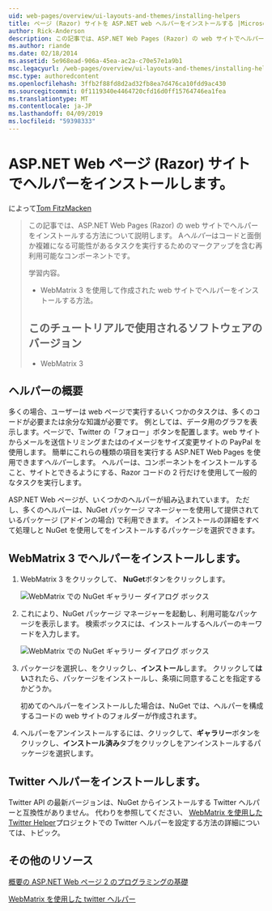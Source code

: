 ```yaml
---
uid: web-pages/overview/ui-layouts-and-themes/installing-helpers
title: ページ (Razor) サイトを ASP.NET web ヘルパーをインストールする |Microsoft Docs
author: Rick-Anderson
description: この記事では、ASP.NET Web Pages (Razor) の web サイトでヘルパーをインストールする方法について説明します。 コードとごとにマークアップを含む再利用可能なコンポーネントをヘルパーには.
ms.author: riande
ms.date: 02/18/2014
ms.assetid: 5e968ead-906a-45ea-ac2a-c70e57e1a9b1
msc.legacyurl: /web-pages/overview/ui-layouts-and-themes/installing-helpers
msc.type: authoredcontent
ms.openlocfilehash: 3ffb2f88fd8d2ad32fb8ea7d476ca10fdd9ac430
ms.sourcegitcommit: 0f1119340e4464720cfd16d0ff15764746ea1fea
ms.translationtype: MT
ms.contentlocale: ja-JP
ms.lasthandoff: 04/09/2019
ms.locfileid: "59398333"
---
```

# <a name="installing-a-helper-in-an-aspnet-web-pages-razor-site"></a>ASP.NET Web ページ (Razor) サイトでヘルパーをインストールします。

によって[Tom FitzMacken](https://github.com/tfitzmac)

> この記事では、ASP.NET Web Pages (Razor) の web サイトでヘルパーをインストールする方法について説明します。 A*ヘルパー*はコードと面倒か複雑になる可能性があるタスクを実行するためのマークアップを含む再利用可能なコンポーネントです。
> 
> 学習内容。
> 
> - WebMatrix 3 を使用して作成された web サイトでヘルパーをインストールする方法。
>   
> 
> ## <a name="software-versions-used-in-the-tutorial"></a>このチュートリアルで使用されるソフトウェアのバージョン
> 
> 
> - WebMatrix 3


## <a name="overview-of-helpers"></a>ヘルパーの概要

多くの場合、ユーザーは web ページで実行するいくつかのタスクは、多くのコードが必要または余分な知識が必要です。 例としては、データ用のグラフを表示します。ページで、Twitter の「フォロー」ボタンを配置します。web サイトからメールを送信トリミングまたはのイメージをサイズ変更サイトの PayPal を使用します。 簡単にこれらの種類の項目を実行する ASP.NET Web Pages を使用できます*ヘルパー*します。 ヘルパーは、コンポーネントをインストールすること、サイトとできるようにする、Razor コードの 2 行だけを使用して一般的なタスクを実行します。

ASP.NET Web ページが、いくつかのヘルパーが組み込まれています。 ただし、多くのヘルパーは、NuGet パッケージ マネージャーを使用して提供されているパッケージ (アドインの場合) で利用できます。 インストールの詳細をすべて処理しと NuGet を使用してをインストールするパッケージを選択できます。

## <a name="installing-a-helper-in-webmatrix-3"></a>WebMatrix 3 でヘルパーをインストールします。

1. WebMatrix 3 をクリックして、 **NuGet**ボタンをクリックします。

    ![WebMatrix での NuGet ギャラリー ダイアログ ボックス](installing-helpers/_static/image1.png)
2. これにより、NuGet パッケージ マネージャーを起動し、利用可能なパッケージを表示します。 検索ボックスには、インストールするヘルパーのキーワードを入力します。

    ![WebMatrix での NuGet ギャラリー ダイアログ ボックス](installing-helpers/_static/image2.png)
3. パッケージを選択し、をクリックし、**インストール**します。 クリックして**はい**されたら、パッケージをインストールし、条項に同意することを指定するかどうか。

     初めてのヘルパーをインストールした場合は、NuGet では、ヘルパーを構成するコードの web サイトのフォルダーが作成されます。
4. ヘルパーをアンインストールするには、クリックして、**ギャラリー**ボタンをクリックし、**インストール済み**タブをクリックしをアンインストールするパッケージを選択します。

## <a name="installing-the-twitter-helper"></a>Twitter ヘルパーをインストールします。

Twitter API の最新バージョンは、NuGet からインストールする Twitter ヘルパーと互換性がありません。 代わりを参照してください、 [WebMatrix を使用した Twitter Helper](twitter-helper.md)プロジェクトでの Twitter ヘルパーを設定する方法の詳細については、トピック。

<a id="Additional_Resources"></a>
## <a name="additional-resources"></a>その他のリソース


[概要の ASP.NET Web ページ 2 のプログラミングの基礎](../getting-started/introducing-razor-syntax-c.md)

[WebMatrix を使用した twitter ヘルパー](twitter-helper.md)
